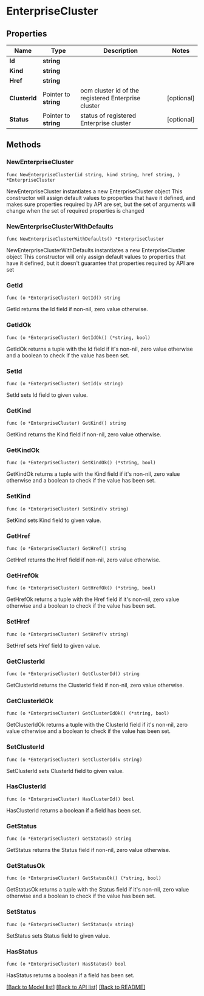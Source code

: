 # EnterpriseCluster

## Properties

Name | Type | Description | Notes
------------ | ------------- | ------------- | -------------
**Id** | **string** |  | 
**Kind** | **string** |  | 
**Href** | **string** |  | 
**ClusterId** | Pointer to **string** | ocm cluster id of the registered Enterprise cluster | [optional] 
**Status** | Pointer to **string** | status of registered Enterprise cluster | [optional] 

## Methods

### NewEnterpriseCluster

`func NewEnterpriseCluster(id string, kind string, href string, ) *EnterpriseCluster`

NewEnterpriseCluster instantiates a new EnterpriseCluster object
This constructor will assign default values to properties that have it defined,
and makes sure properties required by API are set, but the set of arguments
will change when the set of required properties is changed

### NewEnterpriseClusterWithDefaults

`func NewEnterpriseClusterWithDefaults() *EnterpriseCluster`

NewEnterpriseClusterWithDefaults instantiates a new EnterpriseCluster object
This constructor will only assign default values to properties that have it defined,
but it doesn't guarantee that properties required by API are set

### GetId

`func (o *EnterpriseCluster) GetId() string`

GetId returns the Id field if non-nil, zero value otherwise.

### GetIdOk

`func (o *EnterpriseCluster) GetIdOk() (*string, bool)`

GetIdOk returns a tuple with the Id field if it's non-nil, zero value otherwise
and a boolean to check if the value has been set.

### SetId

`func (o *EnterpriseCluster) SetId(v string)`

SetId sets Id field to given value.


### GetKind

`func (o *EnterpriseCluster) GetKind() string`

GetKind returns the Kind field if non-nil, zero value otherwise.

### GetKindOk

`func (o *EnterpriseCluster) GetKindOk() (*string, bool)`

GetKindOk returns a tuple with the Kind field if it's non-nil, zero value otherwise
and a boolean to check if the value has been set.

### SetKind

`func (o *EnterpriseCluster) SetKind(v string)`

SetKind sets Kind field to given value.


### GetHref

`func (o *EnterpriseCluster) GetHref() string`

GetHref returns the Href field if non-nil, zero value otherwise.

### GetHrefOk

`func (o *EnterpriseCluster) GetHrefOk() (*string, bool)`

GetHrefOk returns a tuple with the Href field if it's non-nil, zero value otherwise
and a boolean to check if the value has been set.

### SetHref

`func (o *EnterpriseCluster) SetHref(v string)`

SetHref sets Href field to given value.


### GetClusterId

`func (o *EnterpriseCluster) GetClusterId() string`

GetClusterId returns the ClusterId field if non-nil, zero value otherwise.

### GetClusterIdOk

`func (o *EnterpriseCluster) GetClusterIdOk() (*string, bool)`

GetClusterIdOk returns a tuple with the ClusterId field if it's non-nil, zero value otherwise
and a boolean to check if the value has been set.

### SetClusterId

`func (o *EnterpriseCluster) SetClusterId(v string)`

SetClusterId sets ClusterId field to given value.

### HasClusterId

`func (o *EnterpriseCluster) HasClusterId() bool`

HasClusterId returns a boolean if a field has been set.

### GetStatus

`func (o *EnterpriseCluster) GetStatus() string`

GetStatus returns the Status field if non-nil, zero value otherwise.

### GetStatusOk

`func (o *EnterpriseCluster) GetStatusOk() (*string, bool)`

GetStatusOk returns a tuple with the Status field if it's non-nil, zero value otherwise
and a boolean to check if the value has been set.

### SetStatus

`func (o *EnterpriseCluster) SetStatus(v string)`

SetStatus sets Status field to given value.

### HasStatus

`func (o *EnterpriseCluster) HasStatus() bool`

HasStatus returns a boolean if a field has been set.


[[Back to Model list]](../README.md#documentation-for-models) [[Back to API list]](../README.md#documentation-for-api-endpoints) [[Back to README]](../README.md)



